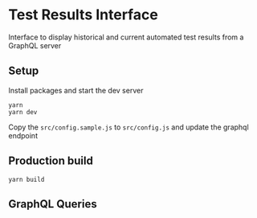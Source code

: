 # Test Results Interface

Interface to display historical and current automated test results from a GraphQL server

## Setup

Install packages and start the dev server

```
yarn
yarn dev

```

Copy the ```src/config.sample.js``` to ```src/config.js``` and update the graphql endpoint

## Production build

```yarn build```

## GraphQL Queries

